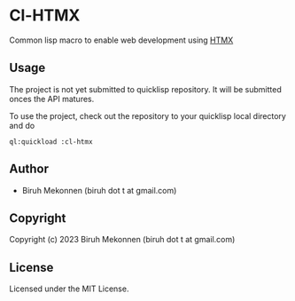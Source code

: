 # Cl-HTMX

Common lisp macro to enable web development using [HTMX](https://htmx.org/) 

## Usage

The project is not yet submitted to quicklisp repository. It will be submitted onces the API matures.

To use the project, check out the repository to your quicklisp local directory and do

`
ql:quickload :cl-htmx
`

## Author

* Biruh Mekonnen (biruh dot t at gmail.com)

## Copyright

Copyright (c) 2023 Biruh Mekonnen (biruh dot t at gmail.com)

## License

Licensed under the MIT License.
